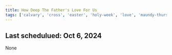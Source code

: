 ```yaml
---
title: How Deep The Father's Love For Us
tags: ['calvary', 'cross', 'easter', 'holy-week', 'love', 'maundy-thursday', 'sacrifice']
---
```


## Last schedulued: Oct 6, 2024          

None
